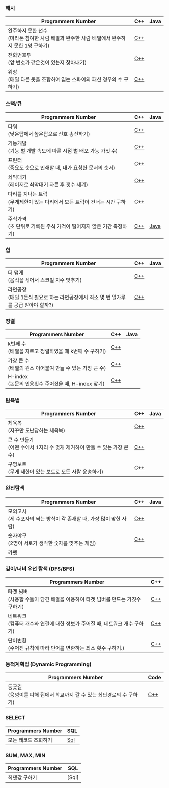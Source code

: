 ### 해시
Programmers Number| C++ | Java
-|-|-
완주하지 못한 선수 <br>(마라톤 참여한 사람 배열과 완주한 사람 배열에서 완주하지 못한 1명 구하기)|[C++](https://github.com/suhyun1/algorithm-study/blob/master/hamin/Hash/Poor_Runner.cpp)
전화번호부 <br> (앞 번호가 같은것이 있는지 찾아내기) | [C++](https://github.com/suhyun1/algorithm-study/blob/master/hamin/Hash/Phone_book.cpp)
위장 <br> (매일 다른 옷을 조합하여 입는 스파이의 패션 경우의 수 구하기)|[C++](CodingTest/Hash/camouflage.cpp)

### 스택/큐
Programmers Number| C++ | Java
-|-|-
타워 <br> (낮은탑에서 높은탑으로 신호 송신하기)|[C++](https://github.com/suhyun1/algorithm-study/blob/master/hamin/Stack%26Queue/Tower.cpp)
기능개발 <br/> (기능 별 개발 속도에 따른 시점 별 배포 가능 가짓 수)| [C++](https://github.com/suhyun1/algorithm-study/blob/master/hamin/Stack%26Queue/FunctionDevelopment.cpp)
프린터<br/>(중요도 순으로 인쇄할 때, 내가 요청한 문서의 순서) |[C++](https://github.com/suhyun1/algorithm-study/blob/master/hamin/Stack%26Queue/Printer.cpp)
쇠막대기<br>(레이저로 쇠막대기 자른 후 갯수 세기)|[C++](https://github.com/suhyun1/algorithm-study/blob/master/hamin/Stack%26Queue/Iron_Stick.cpp)|
다리를 지나는 트럭<br>(무게제한이 있는 다리에서 모든 트럭이 건너는 시간 구하기)|[C++]()
주식가격 <br> (초 단위로 기록된 주식 가격이 떨어지지 않은 기간 측정하기)|[C++](CodingTest/Stack&&Queue/stockPrices.cpp)|[Java](CodingTest/Stack&&Queue/stockPrices.java) 

### 힙
Programmers Number| C++ | Java
-|-|-
더 맵게<br/>(음식을 섞어서 스코빌 지수 맞추기)|[C++](https://github.com/hamin7/Today_I_Learned/blob/master/코딩%20테스트/Heap/ramenFactory.cpp)|
라면공장<br>(매일 1톤씩 필요로 하는 라면공장에서 최소 몇 번 밀가루를 공급 받아야 할까?)|[C++](https://github.com/hamin7/Today_I_Learned/blob/master/코딩%20테스트/Heap/ramenFactory.cpp)|


### 정렬
Programmers Number| C++ | Java
-|-|-
k번째 수 <br>(배열을 자르고 정렬하였을 때 k번째 수 구하기)|[C++](https://github.com/suhyun1/algorithm-study/tree/master/hamin/Sort)|
가장 큰 수 <br/>(배열의 원소 이어붙여 만들 수 있는 가장 큰 수) | [C++](https://github.com/suhyun1/algorithm-study/blob/master/hamin/Sort/Biggest_Number.cpp)|
H-index<br/>(논문의 인용횟수 주어졌을 때, H-index 찾기)  |[C++](https://github.com/hamin7/Today_I_Learned/blob/master/코딩%20테스트/Sort/h-index.cpp)|


### 탐욕법
Programmers Number| C++ | Java
-|-|-
체육복 <br> (자꾸만 도난당하는 체육복)|[C++](https://github.com/suhyun1/algorithm-study/blob/master/hamin/Greedy/Workout_Clothes.cpp)|
큰 수 만들기<br/>(어떤 수에서 1자리 수 몇개 제거하여 만들 수 있는 가장 큰 수) |[C++](https://github.com/suhyun1/algorithm-study/blob/master/hamin/Greedy/Making_Big_Number.cpp)|
구명보트<br>(무게 제한이 있는 보트로 모든 사람 운송하기)|[C++](https://github.com/suhyun1/algorithm-study/blob/master/hamin/Greedy/Rescue_Boat.cpp)|


### 완전탐색
Programmers Number| C++ | Java
-|-|-
모의고사 <br>(세 수포자의 찍는 방식이 각 존재할 때, 가장 많이 맞힌 사람) |[C++](https://github.com/suhyun1/algorithm-study/blob/master/hamin/Exhaustive_search/Mock_Test.cpp)|
숫자야구 <br> (2명이 서로가 생각한 숫자를 맞추는 게임) |[C++](https://github.com/suhyun1/algorithm-study/blob/master/hamin/Exhaustive_search/Number_Baseball.md)|
카펫<br>||

### 깊이/너비 우선 탐색 (DFS/BFS)
Programmers Number| C++
-|-
타겟 넘버 <br> (사용할 수들이 담긴 배열을 이용하여 타겟 넘버를 만드는 가짓수 구하기)| [C++](https://github.com/suhyun1/algorithm-study/blob/master/hamin/BFS%20%26%26%20DFS/Target_Number.md)
네트워크<br>(컴퓨터 개수와 연결에 대한 정보가 주어질 때, 네트워크 개수 구하기) | [C++](CodingTest/BFS:DFS/network.cpp)
단어변환<br>(주어진 규칙에 따라 단어를 변환하는 최소 횟수 구하기.) | [C++](CodingTest/BFS:DFS/wordConversion.cpp)


### 동적계획법 (Dynamic Programming)
Programmers Number| Code |
-|-
등굣길 <br> (웅덩이를 피해 집에서 학교까지 갈 수 있는 최단경로의 수 구하기)| [C++](CodingTest/DynamicProgramming/roadToSchool.cpp)

### SELECT 
Programmers Number | SQL
-|-
모든 레코드 조회하기| [Sql](/CodingTest/SQL/viewAllRecord.sql)

### SUM, MAX, MIN
Programmers Number | SQL
-|-
최댓값 구하기| [Sql]